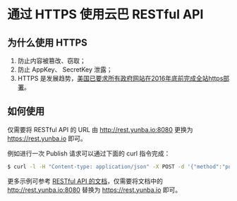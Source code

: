 # 通过 HTTPS 使用云巴 RESTful API

## 为什么使用 HTTPS
1. 防止内容被篡改、窃取；
2. 防止 AppKey、 SecretKey 泄露；
3. HTTPS 是发展趋势，[美国已要求所有政府网站在2016年底前完成全站https部署](https://www.whitehouse.gov/blog/2015/06/08/https-everywhere-government)。

## 如何使用
仅需要将 RESTful API 的 URL 由 http://rest.yunba.io:8080 更换为 https://rest.yunba.io 即可。

例如进行一次 Publish 请求可以通过下面的 curl 指令完成：
```bash
$ curl -l -H "Content-type: application/json" -X POST -d '{"method":"publish", "appkey":"XXXXXXXXXXXXXXXXXXXXXXX", "seckey":"sec-XXXXXXXXXXXXXXXXXXXXXXXXXXXXX", "topic":"news", "msg":"good news"}' https://rest.yunba.io
```

更多示例可参考 [RESTful API 的文档](https://github.com/yunba/docs/blob/master/restful_Quick_Start.md)，仅需要将文档中的 http://rest.yunba.io:8080 替换为  https://rest.yunba.io 即可。

